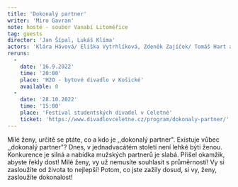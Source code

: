 ```yaml
---
title: 'Dokonalý partner'
writer: 'Miro Gavran'
note: hosté - soubor Vanabí Litoměřice
tag: guests
director: 'Jan Šípal, Lukáš Klíma'
actors: 'Klára Hávová/ Eliška Vytrhlíková, Zdeněk Zajíček/ Tomáš Hart a Petra Vališová'
reruns:
  -
    date: '16.9.2022'
    time: '20:00'
    place: 'H2O - bytové divadlo v Košické'
    available: 0
  -  
    date: '28.10.2022'
    time: '15:00'
    place: 'Festival studentských divadel v Celetné'
    ticket: 'https://www.divadlovceletne.cz/program/dokonaly-partner/'
---
```

Milé ženy, určitě se ptáte, co a kdo je ,,dokonalý partner". Existuje vůbec ,,dokonalý partner"? Dnes, v jednadvacátém století není lehké býti ženou. Konkurence je silná a nabídka mužských partnerů je slabá. Přišel okamžik, abyste řekly dost! Milé ženy, vy už nemusíte souhlasit s průměrností! Vy si zasloužíte od života to nejlepší! Potom, co jste zažily dosud, si vy, ženy, zasloužíte dokonalost!
